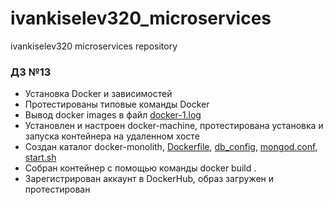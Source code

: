 # ivankiselev320_microservices
ivankiselev320 microservices repository

### ДЗ №13

- Установка Docker и зависимостей
- Протестированы типовые команды Docker
- Вывод docker images в файл [docker-1.log](docker-monolith/docker-1.log)
- Установлен и настроен docker-machine, протестирована установка и запуска контейнера на удаленном хосте
- Создан каталог docker-monolith, [Dockerfile](docker-monolith/Dockerfile), [db_config](docker-monolith/db_config), [mongod.conf](docker-monolith/mongod.conf), [start.sh](docker-monolith/start.sh)
- Собран контейнер с помощью команды docker build .
- Зарегистрирован аккаунт в DockerHub, образ загружен и протестирован